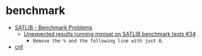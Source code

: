 # benchmark

- [SATLIB - Benchmark Problems](https://www.cs.ubc.ca/~hoos/SATLIB/benchm.html)
  - [Unexpected results running minisat on SATLIB benchmark tests #34](https://github.com/niklasso/minisat/issues/34)
    - `Remove the % and the following line with just 0.`
- [cnf](https://people.sc.fsu.edu/~jburkardt/data/cnf/cnf.html)